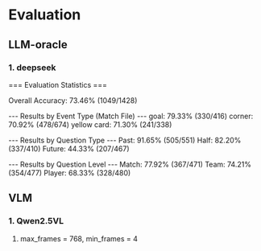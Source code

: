 # Evaluation
## LLM-oracle
### 1. deepseek
=== Evaluation Statistics ===

Overall Accuracy: 73.46% (1049/1428)

--- Results by Event Type (Match File) ---
goal: 79.33% (330/416)
corner: 70.92% (478/674)
yellow card: 71.30% (241/338)

--- Results by Question Type ---
Past: 91.65% (505/551)
Half: 82.20% (337/410)
Future: 44.33% (207/467)

--- Results by Question Level ---
Match: 77.92% (367/471)
Team: 74.21% (354/477)
Player: 68.33% (328/480)

## VLM
### 1. Qwen2.5VL
1. max_frames = 768, min_frames = 4